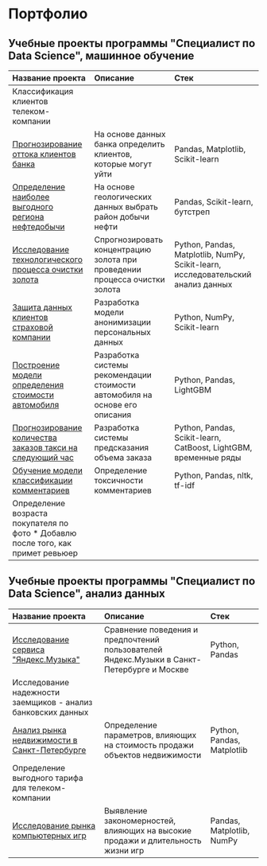# Портфолио 
## Учебные проекты программы "Специалист по Data Science", машинное обучение
| Название проекта  |               Описание  |               Стек |   
|:------------------|:------------------------|:-------------------|
| Классификация клиентов телеком-компании  |  |   |  
| [Прогнозирование оттока клиентов банка](https://github.com/MariiaOrlova2023/DS/tree/main/Bank_customers) |  На основе данных банка определить клиентов, которые могут уйти | Pandas, Matplotlib, Scikit-learn |  
| [Определение наиболее выгодного региона нефтедобычи](https://github.com/MariiaOrlova2023/DS/tree/main/Oil)|На основе геологических данных выбрать район добычи нефти| Pandas, Scikit-learn, бутстреп |  
| [Исследование технологического процесса очистки золота](https://github.com/MariiaOrlova2023/DS/tree/main/Gold) | Спрогнозировать концентрацию золота при проведении процесса очистки золота  |Python, Pandas, Matplotlib, NumPy, Scikit-learn, исследовательский анализ данных |
| [Защита данных клиентов страховой компании](https://github.com/MariiaOrlova2023/DS/tree/main/Data_protection)   |Разработка модели анонимизации персональных данных|Python, NumPy, Scikit-learn|
| [Построение модели определения стоимости автомобиля](https://github.com/MariiaOrlova2023/DS/tree/main/Auto) |Разработка системы рекомендации стоимости автомобиля на основе его описания| Python, Pandas, LightGBM|
| [Прогнозирование количества заказов такси на следующий час](https://github.com/MariiaOrlova2023/DS/tree/main/Taxi) |Разработка системы предсказания объема заказа| Python, Pandas, Scikit-learn, CatBoost,  LightGBM, временные ряды |
| [Обучение модели классификации комментариев](https://github.com/MariiaOrlova2023/DS/tree/main/Text) |Определение токсичности комментариев|Python, Pandas, nltk, tf-idf|
| Определение возраста покупателя по фото * Добавлю после того, как примет ревьюер |     |     |

## Учебные проекты программы "Специалист по Data Science", анализ данных
| Название проекта  |               Описание  |               Стек |   
|:------------------|:------------------------|:-------------------|
| [Исследование сервиса "Яндекс.Музыка"](https://github.com/MariiaOrlova2023/DS/tree/main/Music) |  Сравнение поведения и предпочтений пользователей Яндекс.Музыки в Санкт-Петербурге и Москве |  Python, Pandas |  
| Исследование надежности заемщиков - анализ банковских данных  |   |  |
| [Анализ рынка недвижимости в Санкт-Петербурге](https://github.com/MariiaOrlova2023/DS/tree/main/Real_estate_SPb) | Определение параметров, влияющих на стоимость продажи объектов недвижимости|  Python, Pandas, Matplotlib |
| Определение выгодного тарифа для телеком-компании |  |   |
| [Исследование рынка компьютерных игр](https://github.com/MariiaOrlova2023/DS/tree/main/Games) |Выявление закономерностей, влияющих на высокие продажи и длительность жизни игр| Pandas, Matplotlib, NumPy|
